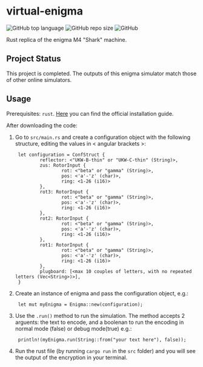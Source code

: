 # virtual-enigma

![GitHub top language](https://img.shields.io/github/languages/top/thatsddr/virtual-enigma)
![GitHub repo size](https://img.shields.io/github/repo-size/thatsddr/virtual-enigma)
![GitHub](https://img.shields.io/github/license/thatsddr/virtual-enigma)

Rust replica of the enigma M4 "Shark" machine.

## Project Status

This project is completed. The outputs of this enigma simulator match those of other online simulators.

## Usage
Prerequisites: ```rust```. [Here](https://doc.rust-lang.org/book/ch01-01-installation.html) you can find the official installation guide.

After downloading the code:

1) Go to ```src/main.rs``` and create a configuration object with the following structure, editing the values in < angular brackets >:

        let configuration = ConfStruct {
                reflector: <"UKW-B-thin" or "UKW-C-thin" (String)>,
                zus: RotorInput {
                        rot: <"beta" or "gamma" (String)>,
                        pos: <'a'-'z' (char)>,
                        ring: <1-26 (i16)>
                },
                rot3: RotorInput {
                        rot: <"beta" or "gamma" (String)>,
                        pos: <'a'-'z' (char)>,
                        ring: <1-26 (i16)>
                },
                rot2: RotorInput {
                        rot: <"beta" or "gamma" (String)>,
                        pos: <'a'-'z' (char)>,
                        ring: <1-26 (i16)>
                },
                rot1: RotorInput {
                        rot: <"beta" or "gamma" (String)>,
                        pos: <'a'-'z' (char)>,
                        ring: <1-26 (i16)>
                },
                plugboard: [<max 10 couples of letters, with no repeated letters (Vec<String>)>],
        }

2) Create an instance of enigma and pass the configuration object, e.g.:

        let mut myEnigma = Enigma::new(configuration);

3) Use the ```.run()``` method to run the simulation. The method accepts 2 arguents: the text to encode, and a boolenan to run the encoding in normal mode (false) or debug mode(true) e.g.:

        println!(myEnigma.run(String::from("your text here"), false));

4) Run the rust file (by running ```cargo run``` in the ```src``` folder) and you will see the output of the encryption in your terminal.
